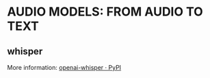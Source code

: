 # AUDIO MODELS: FROM AUDIO TO TEXT

## whisper

More information: [openai-whisper · PyPI](https://pypi.org/project/openai-whisper/)
